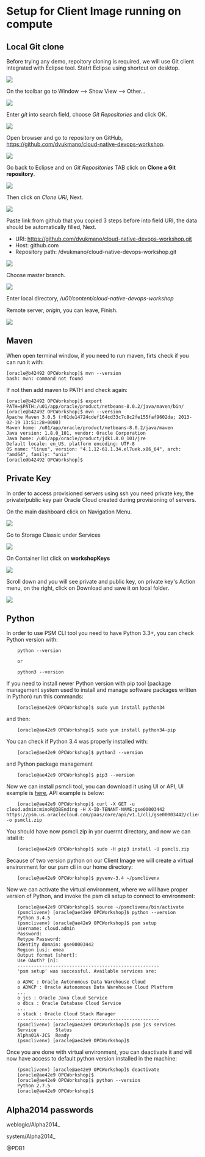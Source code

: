 # Setup for Client Image running on compute #

## Local Git clone ##
Before trying any demo, repoitory cloning is required, we will use Git client integrated with Eclipse tool. Statrt Eclipse using shortcut on desktop.

![](images/EnvSetup/git-eclipse-01.png)

On the toolbar go to Window --> Show View --> Other...

![](images/EnvSetup/git-eclipse-02.png)

Enter *git* into search field, choose *Git Repositories* and click OK.

![](images/EnvSetup/git-eclipse-03.png)

Open browser and go to repository on GitHub, https://github.com/dvukmano/cloud-native-devops-workshop. 

![](images/EnvSetup/git-eclipse-04.png)

Go back to Eclipse and on *Git Repositories* TAB click on **Clone a Git repository**.

![](images/EnvSetup/git-eclipse-05.png)

Then click on *Clone URI*, Next.

![](images/EnvSetup/git-eclipse-06.png)

Paste link from github that you copied 3 steps before into field URI, the data should be automatically filled, Next.
- URI: https://github.com/dvukmano/cloud-native-devops-workshop.git
- Host: github.com
- Repository path: /dvukmano/cloud-native-devops-workshop.git

![](images/EnvSetup/git-eclipse-07.png)

Choose master branch.

![](images/EnvSetup/git-eclipse-08.png)

Enter local directory, */u01/content/cloud-native-devops-workshop*

Remote server, *origin*, you can leave, Finish.

![](images/EnvSetup/git-eclipse-09.png)

## Maven  ##
When open terminal window, if you need to run maven, firts check if you can run it with:

    [oracle@b42492 OPCWorkshop]$ mvn --version
    bash: mvn: command not found

If not then add maven to PATH and check again:

    [oracle@b42492 OPCWorkshop]$ export PATH=$PATH:/u01/app/oracle/product/netbeans-8.0.2/java/maven/bin/
    [oracle@b42492 OPCWorkshop]$ mvn --version
    Apache Maven 3.0.5 (r01de14724cdef164cd33c7c8c2fe155faf9602da; 2013-02-19 13:51:28+0000)
    Maven home: /u01/app/oracle/product/netbeans-8.0.2/java/maven
    Java version: 1.8.0_101, vendor: Oracle Corporation
    Java home: /u01/app/oracle/product/jdk1.8.0_101/jre
    Default locale: en_US, platform encoding: UTF-8
    OS name: "linux", version: "4.1.12-61.1.34.el7uek.x86_64", arch: "amd64", family: "unix"
    [oracle@b42492 OPCWorkshop]$ 

## Private Key ##
In order to access provisioned servers using ssh you need private key, the private/public key pair Oracle Cloud created during provisioning of servers.

On the main dashboard click on Navigation Menu.

![](images/EnvSetup/pkey-01.png)

Go to Storage Classic under Services

![](images/EnvSetup/pkey-02.png)

On Container list click on **workshopKeys**

![](images/EnvSetup/pkey-03.png)

Scroll down and you will see private and public key, on private key's Action menu, on the right, click on Download and save it on local folder.

![](images/EnvSetup/pkey-04.png)

## Python ##
In order to use PSM CLI tool you need to have Python 3.3+, you can check Python version with:
        
        python --version
        
        or
        
        python3 --version

If you need to install newer Python version with pip tool (package management system used to install and manage software packages written in Python) run this commands:

        [oracle@ae42e9 OPCWorkshop]$ sudo yum install python34
        
and then:

        [oracle@ae42e9 OPCWorkshop]$ sudo yum install python34-pip
        
You can check if Python 3.4 was properly installed with:        
        
        [oracle@ae42e9 OPCWorkshop]$ python3 --version

and Python package management 

        [oracle@ae42e9 OPCWorkshop]$ pip3 --version

Now we can install psmcli tool, you can download it using UI or API, UI example is [here](jcs-on-oci-psm/psmcli-setup.md), API example is below:

        [oracle@ae42e9 OPCWorkshop]$ curl -X GET -u cloud.admin:minoR@3BEnding -H X-ID-TENANT-NAME:gse00003442 https://psm.us.oraclecloud.com/paas/core/api/v1.1/cli/gse00003442/client -o psmcli.zip

You should have now psmcli.zip in yor cuerrnt directory, and now we can istall it:

        [oracle@ae42e9 OPCWorkshop]$ sudo -H pip3 install -U psmcli.zip

Because of two version python on our Client Image we will create a virtual environment for our psm cli in our home directory:

        [oracle@ae42e9 OPCWorkshop]$ pyvenv-3.4 ~/psmclivenv

Now we can activate the virtual environment, where we will have proper version of Python, and invoke the psm cli setup to connect to environment:

        [oracle@ae42e9 OPCWorkshop]$ source ~/psmclivenv/bin/activate
        (psmclivenv) [oracle@ae42e9 OPCWorkshop]$ python --version
        Python 3.4.5
        (psmclivenv) [oracle@ae42e9 OPCWorkshop]$ psm setup
        Username: cloud.admin
        Password: 
        Retype Password: 
        Identity domain: gse00003442
        Region [us]: emea
        Output format [short]: 
        Use OAuth? [n]: 
        ----------------------------------------------------
        'psm setup' was successful. Available services are:
        
        o ADWC : Oracle Autonomous Data Warehouse Cloud
        o ADWCP : Oracle Autonomous Data Warehouse Cloud Platform
        ...
        o jcs : Oracle Java Cloud Service
        o dbcs : Oracle Database Cloud Service
        ...
        o stack : Oracle Cloud Stack Manager
        ----------------------------------------------------
        (psmclivenv) [oracle@ae42e9 OPCWorkshop]$ psm jcs services
        Service       Status  
        Alpha01A-JCS  Ready   
        (psmclivenv) [oracle@ae42e9 OPCWorkshop]$ 

Once you are done with virtual environment, you can deactivate it and will now have access to default python version installed in the machine:

        (psmclivenv) [oracle@ae42e9 OPCWorkshop]$ deactivate
        [oracle@ae42e9 OPCWorkshop]$ 
        [oracle@ae42e9 OPCWorkshop]$ python --version
        Python 2.7.5
        [oracle@ae42e9 OPCWorkshop]$ 


## Alpha2014 passwords ##

weblogic/Alpha2014_

system/Alpha2014_


@PDB1
